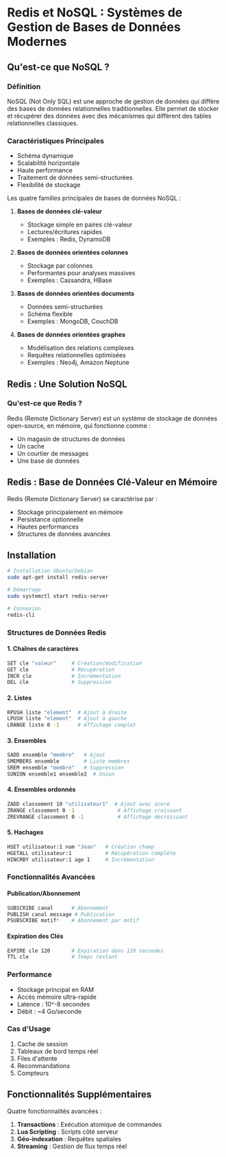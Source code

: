 
# Redis et NoSQL : Systèmes de Gestion de Bases de Données Modernes

## Qu'est-ce que NoSQL ?

### Définition
NoSQL (Not Only SQL) est une approche de gestion de données qui diffère des bases de données relationnelles traditionnelles. Elle permet de stocker et récupérer des données avec des mécanismes qui diffèrent des tables relationnelles classiques.

### Caractéristiques Principales
- Schéma dynamique
- Scalabilité horizontale
- Haute performance
- Traitement de données semi-structurées
- Flexibilité de stockage

Les quatre familles principales de bases de données NoSQL :

1. **Bases de données clé-valeur**
   - Stockage simple en paires clé-valeur
   - Lectures/écritures rapides
   - Exemples : Redis, DynamoDB

2. **Bases de données orientées colonnes**
   - Stockage par colonnes
   - Performantes pour analyses massives
   - Exemples : Cassandra, HBase

3. **Bases de données orientées documents**
   - Données semi-structurées
   - Schéma flexible
   - Exemples : MongoDB, CouchDB

4. **Bases de données orientées graphes**
   - Modélisation des relations complexes
   - Requêtes relationnelles optimisées
   - Exemples : Neo4j, Amazon Neptune

## Redis : Une Solution NoSQL 

### Qu'est-ce que Redis ?

Redis (Remote Dictionary Server) est un système de stockage de données open-source, en mémoire, qui fonctionne comme :
- Un magasin de structures de données
- Un cache
- Un courtier de messages
- Une base de données


## Redis : Base de Données Clé-Valeur en Mémoire

Redis (Remote Dictionary Server) se caractérise par :
- Stockage principalement en mémoire
- Persistance optionnelle
- Hautes performances
- Structures de données avancées

## Installation

```bash
# Installation Ubuntu/Debian
sudo apt-get install redis-server

# Démarrage
sudo systemctl start redis-server

# Connexion
redis-cli
```

### Structures de Données Redis

#### 1. Chaînes de caractères
```bash
SET cle "valeur"     # Création/modification
GET cle              # Récupération
INCR cle             # Incrémentation
DEL cle              # Suppression
```

#### 2. Listes
```bash
RPUSH liste "element"  # Ajout à droite
LPUSH liste "element"  # Ajout à gauche
LRANGE liste 0 -1      # Affichage complet
```

#### 3. Ensembles
```bash
SADD ensemble "membre"   # Ajout
SMEMBERS ensemble        # Liste membres
SREM ensemble "membre"   # Suppression
SUNION ensemble1 ensemble2  # Union
```

#### 4. Ensembles ordonnés
```bash
ZADD classement 10 "utilisateur1"  # Ajout avec score
ZRANGE classement 0 -1              # Affichage croissant
ZREVRANGE classement 0 -1           # Affichage décroissant
```

#### 5. Hachages
```bash
HSET utilisateur:1 nom "Jean"   # Création champ
HGETALL utilisateur:1           # Récupération complète
HINCRBY utilisateur:1 age 1     # Incrémentation
```

### Fonctionnalités Avancées

#### Publication/Abonnement
```bash
SUBSCRIBE canal      # Abonnement
PUBLISH canal message # Publication
PSUBSCRIBE motif*    # Abonnement par motif
```

#### Expiration des Clés
```bash
EXPIRE cle 120       # Expiration dans 120 secondes
TTL cle              # Temps restant
```

### Performance

- Stockage principal en RAM
- Accès mémoire ultra-rapide
- Latence : 10^-8 secondes
- Débit : ~4 Go/seconde

### Cas d'Usage

1. Cache de session
2. Tableaux de bord temps réel
3. Files d'attente
4. Recommandations
5. Compteurs

## Fonctionnalités Supplémentaires

Quatre fonctionnalités avancées :

1. **Transactions** : Exécution atomique de commandes
2. **Lua Scripting** : Scripts côté serveur
3. **Géo-indexation** : Requêtes spatiales
4. **Streaming** : Gestion de flux temps réel

